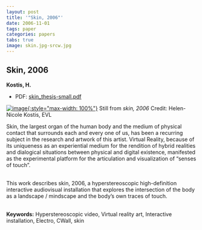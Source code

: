 ```yaml
---
layout: post
title: '"Skin, 2006"'
date: 2006-11-01
tags: paper
categories: papers
tabs: true
image: skin.jpg-srcw.jpg
---
```


## Skin, 2006
**Kostis, H.**
- PDF: [skin_thesis-small.pdf](/documents/skin_thesis-small.pdf)


[![image](https://www.evl.uic.edu/output/originals/skin.jpg-srcw.jpg){:style="max-width: 100%"}](https://www.evl.uic.edu/output/originals/skin.jpg-srcw.jpg)
Still from <em>skin, 2006</em>
Credit: Helen-Nicole Kostis, EVL

Skin, the largest organ of the human body and the medium of physical contact that surrounds each and every one of us, has been a recurring subject in the research and artwork of this artist. Virtual Reality, because of its uniqueness as an experiential medium for the rendition of hybrid realities and dialogical situations between physical and digital existence, manifested as the experimental platform for the articulation and visualization of &ldquo;senses of touch&rdquo;.<br><br>

This work describes skin, 2006, a hyperstereoscopic high-definition interactive audiovisual installation that explores the intersection of the body as a landscape / mindscape and the body&rsquo;s own traces of touch.<br><br>

<strong>Keywords:</strong> Hyperstereoscopic video, Virtual reality art, Interactive installation, Electro, CWall, skin